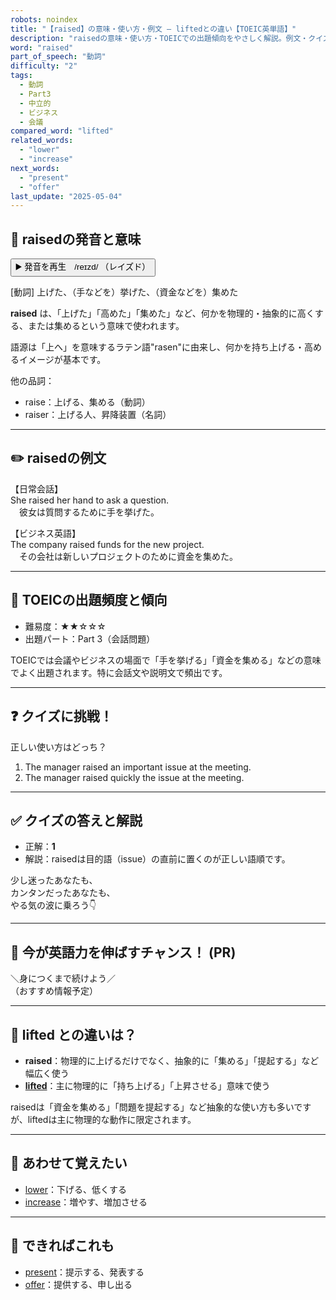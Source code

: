```yaml
---
robots: noindex
title: "【raised】の意味・使い方・例文 ― liftedとの違い【TOEIC英単語】"
description: "raisedの意味・使い方・TOEICでの出題傾向をやさしく解説。例文・クイズ付きでliftedとの違いもわかりやすく学べます。"
word: "raised"
part_of_speech: "動詞"
difficulty: "2"
tags:
  - 動詞
  - Part3
  - 中立的
  - ビジネス
  - 会議
compared_word: "lifted"
related_words:
  - "lower"
  - "increase"
next_words:
  - "present"
  - "offer"
last_update: "2025-05-04"
---
```


## 🔰 raisedの発音と意味

<button class="play-audio" onclick="playTTS('raised')">
  <span class="play-audio-main">
    ▶️ 発音を再生　/reɪzd/
  </span>
  <span class="play-audio-sub">
    （レイズド）
  </span>
</button>

[動詞] 上げた、（手などを）挙げた、（資金などを）集めた

**raised** は、「上げた」「高めた」「集めた」など、何かを物理的・抽象的に高くする、または集めるという意味で使われます。

語源は「上へ」を意味するラテン語"rasen"に由来し、何かを持ち上げる・高めるイメージが基本です。

他の品詞：  
- raise：上げる、集める（動詞）
- raiser：上げる人、昇降装置（名詞）

---

## ✏️ raisedの例文

【日常会話】  
She raised her hand to ask a question.  
　彼女は質問するために手を挙げた。

【ビジネス英語】  
The company raised funds for the new project.  
　その会社は新しいプロジェクトのために資金を集めた。

---

## 🎯 TOEICの出題頻度と傾向

- 難易度：★★☆☆☆
- 出題パート：Part 3（会話問題）

TOEICでは会議やビジネスの場面で「手を挙げる」「資金を集める」などの意味でよく出題されます。特に会話文や説明文で頻出です。

---

## ❓ クイズに挑戦！

正しい使い方はどっち？

1. The manager raised an important issue at the meeting.  
2. The manager raised quickly the issue at the meeting.

---

## ✅ クイズの答えと解説

- 正解：**1**
- 解説：raisedは目的語（issue）の直前に置くのが正しい語順です。

少し迷ったあなたも、  
カンタンだったあなたも、  
やる気の波に乗ろう👇️

---

## 🚀 今が英語力を伸ばすチャンス！ (PR)

<div class="info-center">
＼身につくまで続けよう／<br>  
（おすすめ情報予定）
</div>

---

## 🤔  lifted との違いは？

- **raised**：物理的に上げるだけでなく、抽象的に「集める」「提起する」など幅広く使う
- **[lifted](/word/lifted/)**：主に物理的に「持ち上げる」「上昇させる」意味で使う

raisedは「資金を集める」「問題を提起する」など抽象的な使い方も多いですが、liftedは主に物理的な動作に限定されます。

---

## 🧩 あわせて覚えたい

- [lower](/word/lower/)：下げる、低くする
- [increase](/word/increase/)：増やす、増加させる

---

## 📖 できればこれも

- [present](/word/present/)：提示する、発表する
- [offer](/word/offer/)：提供する、申し出る

<!-- cvid: aid37_bid24 -->
